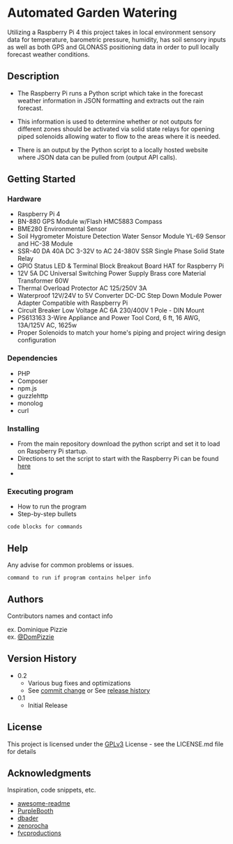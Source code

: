 # Automated Garden Watering

Utilizing a Raspberry Pi 4 this project takes in local environment sensory  data for temperature, barometric pressure, humidity, has soil sensory inputs as well as both GPS and GLONASS positioning data in order to pull locally forecast weather conditions.

## Description

* The Raspberry Pi runs a Python script which take in the forecast weather information in JSON formatting and extracts out the rain forecast. 

* This information is used to determine whether or not outputs for different zones should be activated via solid state relays for opening piped solenoids allowing water to flow to the areas where it is needed. 

* There is an output by the Python script to a locally hosted website where JSON data can be pulled from (output API calls).

## Getting Started

### Hardware

* Raspberry Pi 4
* BN-880 GPS Module w/Flash HMC5883 Compass
* BME280 Environmental Sensor
* Soil Hygrometer Moisture Detection Water Sensor Module YL-69 Sensor and HC-38 Module
* SSR-40 DA 40A DC 3-32V to AC 24-380V SSR Single Phase Solid State Relay
* GPIO Status LED & Terminal Block Breakout Board HAT for Raspberry Pi
* 12V 5A DC Universal Switching Power Supply Brass core Material Transformer 60W
* Thermal Overload Protector AC 125/250V 3A
* Waterproof 12V/24V to 5V Converter DC-DC Step Down Module Power Adapter Compatible with Raspberry Pi
* Circuit Breaker Low Voltage AC 6A 230/400V 1 Pole - DIN Mount
* PS613163 3-Wire Appliance and Power Tool Cord, 6 ft, 16 AWG, 13A/125V AC, 1625w
* Proper Solenoids to match your home's piping and project wiring design configuration

### Dependencies

* PHP 
* Composer
* npm.js
* guzzlehttp
* monolog
* curl 


### Installing

* From the main repository download the python script and set it to load on Raspberry Pi startup. 
* Directions to set the script to start with the Raspberry Pi can be found [here](https://raspberrypi-guide.github.io/programming/run-script-on-boot)
* 

### Executing program

* How to run the program
* Step-by-step bullets
```
code blocks for commands
```

## Help

Any advise for common problems or issues.
```
command to run if program contains helper info
```

## Authors

Contributors names and contact info

ex. Dominique Pizzie  
ex. [@DomPizzie](https://twitter.com/dompizzie)

## Version History

* 0.2
    * Various bug fixes and optimizations
    * See [commit change]() or See [release history]()
* 0.1
    * Initial Release

## License

This project is licensed under the [GPLv3](https://www.gnu.org/licenses/gpl-3.0.txt) License - see the LICENSE.md file for details

## Acknowledgments

Inspiration, code snippets, etc.
* [awesome-readme](https://github.com/matiassingers/awesome-readme)
* [PurpleBooth](https://gist.github.com/PurpleBooth/109311bb0361f32d87a2)
* [dbader](https://github.com/dbader/readme-template)
* [zenorocha](https://gist.github.com/zenorocha/4526327)
* [fvcproductions](https://gist.github.com/fvcproductions/1bfc2d4aecb01a834b46)